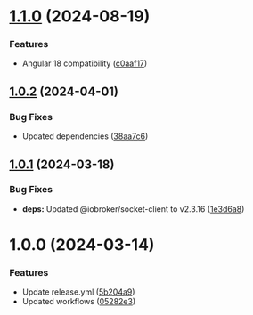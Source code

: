 # [1.1.0](https://github.com/pottio/ngx-iobroker/compare/v1.0.2...v1.1.0) (2024-08-19)


### Features

* Angular 18 compatibility ([c0aaf17](https://github.com/pottio/ngx-iobroker/commit/c0aaf17f1acd22aa4aadf3f24e972be159b960dd))

## [1.0.2](https://github.com/pottio/ngx-iobroker/compare/v1.0.1...v1.0.2) (2024-04-01)


### Bug Fixes

* Updated dependencies ([38aa7c6](https://github.com/pottio/ngx-iobroker/commit/38aa7c6a09f8c16dc43422c0c843bd5318377704))

## [1.0.1](https://github.com/pottio/ngx-iobroker/compare/v1.0.0...v1.0.1) (2024-03-18)


### Bug Fixes

* **deps:** Updated @iobroker/socket-client to v2.3.16 ([1e3d6a8](https://github.com/pottio/ngx-iobroker/commit/1e3d6a8e2c01410402ce4b579c0c8585983b8aa4))

# 1.0.0 (2024-03-14)


### Features

* Update release.yml ([5b204a9](https://github.com/pottio/ngx-iobroker/commit/5b204a9e548cddbf8e507ab3152081a21376fc71))
* Updated workflows ([05282e3](https://github.com/pottio/ngx-iobroker/commit/05282e3d32d55a33a09191efc3f42fac338b903d))
